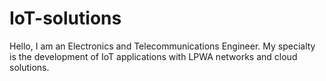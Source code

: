 # IoT-solutions
Hello, I am an Electronics and Telecommunications Engineer.
My specialty is the development of IoT applications with LPWA networks and cloud solutions.
